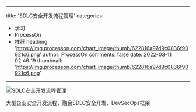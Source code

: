 
---
title: 'SDLC安全开发流程管理'
categories: 
 - 学习
 - ProcessOn
 - 推荐
headimg: 'https://img.processon.com/chart_image/thumb/622816a97d9c0836f90921c6.png'
author: ProcessOn
comments: false
date: 2022-03-11 02:46:19
thumbnail: 'https://img.processon.com/chart_image/thumb/622816a97d9c0836f90921c6.png'
---

<div>   
<img class="thumb" alt="SDLC安全开发流程管理" src="https://img.processon.com/chart_image/thumb/622816a97d9c0836f90921c6.png" referrerpolicy="no-referrer">
<p>大型企业安全开发流程，融合SDLC安全开发、DevSecOps框架</p>  
</div>
            